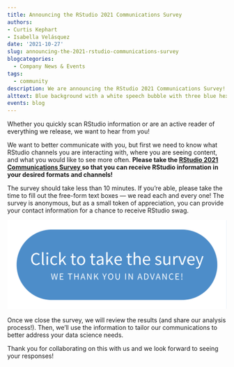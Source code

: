 ```yaml
---
title: Announcing the RStudio 2021 Communications Survey
authors: 
- Curtis Kephart 
- Isabella Velásquez
date: '2021-10-27'
slug: announcing-the-2021-rstudio-communications-survey
blogcategories:
  - Company News & Events
tags:
  - community
description: We are announcing the RStudio 2021 Communications Survey! This survey will help us understand your interaction with RStudio communications so that we can provide you information in your desired formats and channels.
alttext: Blue background with a white speech bubble with three blue hexes as an ellipse
events: blog
---
```


Whether you quickly scan RStudio information or are an active reader of everything we release, we want to hear from you!

We want to better communicate with you, but first we need to know what RStudio channels you are interacting with, where you are seeing content, and what you would like to see more often. **Please take the <a href="https://rstd.io/2021-com-survey" target = "_blank" rel = "noopener noreferrer">RStudio 2021 Communications Survey </a> so that you can receive RStudio information in your desired formats and channels!**

The survey should take less than 10 minutes. If you’re able, please take the time to fill out the free-form text boxes — we read each and every one! The survey is anonymous, but as a small token of appreciation, you can provide your contact information for a chance to receive RStudio swag.

[![Blue button saying take the survey here and thank you in advance](survey.png "Click this image to take survey")](https://rstd.io/2021-com-survey)

Once we close the survey, we will review the results (and share our analysis process!). Then, we’ll use the information to tailor our communications to better address your data science needs.

Thank you for collaborating on this with us and we look forward to seeing your responses!
